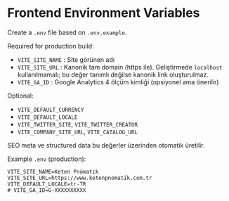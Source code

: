 # Frontend Environment Variables

Create a `.env` file based on `.env.example`.

Required for production build:
- `VITE_SITE_NAME` : Site görünen adı
- `VITE_SITE_URL` : Kanonik tam domain (https ile). Geliştirmede `localhost` kullanılmamalı; bu değer tanımlı değilse kanonik link oluşturulmaz.
- `VITE_GA_ID` : Google Analytics 4 ölçüm kimliği (opsiyonel ama önerilir)

Optional:
- `VITE_DEFAULT_CURRENCY`
- `VITE_DEFAULT_LOCALE`
- `VITE_TWITTER_SITE`, `VITE_TWITTER_CREATOR`
- `VITE_COMPANY_SITE_URL`, `VITE_CATALOG_URL`

SEO meta ve structured data bu değerler üzerinden otomatik üretilir.

Example `.env` (production):

```
VITE_SITE_NAME=Keten Pnömatik
VITE_SITE_URL=https://www.ketenpnomatik.com.tr
VITE_DEFAULT_LOCALE=tr-TR
# VITE_GA_ID=G-XXXXXXXXXX
```
